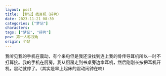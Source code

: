 ```yaml
---
layout: post
title: 【梦记】找耳机（碎片）
date: 2023-11-21 08:30
categories: ["梦记"]
characters: 
tags: ["梦记", "碎片"]
pov: 第一人称视角
origin: 个站
---
```


我听见我的手机在震动，有个来电但是我还没找到连上我的骨传导耳机所以一时不打算接。我的手机在厨房，我从厨房走到书桌旁边拿耳机，然后刚刚长按把耳机开机，震动就停了。（其实是早上起床的震动闹钟在响）
